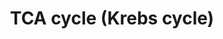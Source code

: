 ---
annotations:
- id: PW:0000026
  parent: classic metabolic pathway
  type: Pathway Ontology
  value: citric acid cycle pathway
authors:
- Anwesha
- Sbohler
- MaintBot
- Egonw
- Mkutmon
- Eweitz
citedin: ''
communities: []
description: This pathway describes TCA cycle (Krebs Cycle) reactions in A. thaliana
  mitochondria.The metabolic links with the Glycolysis and Glutamate Biosynthesis
  are indicated. Protein identifiers for A. thaliana are from UNIPROT. The pathway
  is inspired from information drawn for Plant Physiology (Taiz and Zeiger) Third
  Edition and KEGG Pathways.
last-edited: 2025-09-02
ndex: null
organisms:
- Arabidopsis thaliana
redirect_from:
- /index.php/Pathway:WP2624
- /instance/WP2624
- /instance/WP2624_r140492
revision: r140492
schema-jsonld:
- '@context': https://schema.org/
  '@id': https://wikipathways.github.io/pathways/WP2624.html
  '@type': Dataset
  creator:
    '@type': Organization
    name: WikiPathways
  description: This pathway describes TCA cycle (Krebs Cycle) reactions in A. thaliana
    mitochondria.The metabolic links with the Glycolysis and Glutamate Biosynthesis
    are indicated. Protein identifiers for A. thaliana are from UNIPROT. The pathway
    is inspired from information drawn for Plant Physiology (Taiz and Zeiger) Third
    Edition and KEGG Pathways.
  keywords:
  - 2-oxoglutarate
  - 2-oxoglutarate dehydrogenase
  - ADP
  - ATP
  - Acetyl-CoA
  - CO₂
  - CoA
  - FAD+
  - FADH2
  - H₂O
  - NAD+
  - NADH
  - NADP+
  - NADPH
  - Succinyl-CoA
  - aconitase 1
  - aconitase 2
  - aconitase 3
  - citrate
  - citrate synthase 4
  - citrate synthase 5
  - fumarase
  - fumarate
  - isocitrate
  - isocitrate dehydrogenase
  - isocitrate dehydrogenase 1
  - isocitrate dehydrogenase 2
  - isocitrate dehydrogenase 3
  - isocitrate dehydrogenase 4
  - isocitrate dehydrogenase 5
  - isocitrate dehydrogenase 6
  - malate
  - malate dehydrogenase 1
  - malate dehydrogenase 2
  - malic enzyme 1
  - malic enzyme 2
  - oxaloacetate
  - pyruvate
  - pyruvate dehydrogenase alpha-1
  - pyruvate dehydrogenase alpha-2
  - pyruvate dehydrogenase beta-1
  - succinate
  - succinate dehydrogenase 1
  - succinate dehydrogenase 2
  - succinate dehydrogenase FeS 1
  - succinate dehydrogenase FeS 2
  - succinate dehydrogenase FeS 3
  - succinyl-CoA synthetase alpha-1
  - succinyl-CoA synthetase alpha-2
  - succinyl-CoA synthetase beta
  license: CC0
  name: TCA cycle (Krebs cycle)
seo: CreativeWork
title: TCA cycle (Krebs cycle)
wpid: WP2624
---